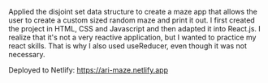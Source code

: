 Applied the disjoint set data structure to create a maze app that allows the user to create a custom sized random maze and print it out.
I first created the project in HTML, CSS and Javascript and then adapted it into React.js.
I realize that it's not a very reactive application, but I wanted to practice my react skills.
That is why I also used useReducer, even though it was not necessary.

Deployed to Netlify: https://ari-maze.netlify.app
